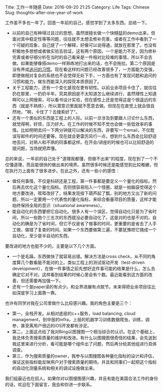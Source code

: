 Title: 工作一年随感
Date: 2016-09-20 21:25
Category: Life
Tags: Chinese
Slug: thoughts-after-one-year-of-work

工作差不多也一年了。回首一年前的自己，感觉学到了太多东西。总结一下。

* 以前的自己有种得过且过的思想。虽然很擅长做一个快糙猛的demo出来，但面对其中稳定性等等问题，往往就不太想去修补完善。或者在工作中看到了一个可疑的现象，自己提了一个解释，好像可以说得通，就放在那里了。也没有积极地多想想或者做实验去验证。这有两个原因，一个是能力不足，因为修补完善或者仔细分析在当时的自己看来是一件相对比较难的事情，所以不会去做。如果能够像搭demo一样熟练地打出来的话，也不会拖拉。第二个原因是没有养成[追问的习惯](/tong-guo-prompt-engineeringti-sheng-dui-ren-lei-qiu-zhu-de-xiao-guo.html)。现在看这样的问题已经改善很多了，一方面能力变强，即使做相对复杂的系统也不会觉得无处下手，一方面也有了发现问题和追问的习惯和能力，做东西能深入的探究本质原因了。
* 关于工程能力，还有一个变化是现在更有韧性。以前业余项目卡住了，就往往扔在那里，一扔扔半年。究其原因是不太知道怎么继续进行，虽然理性上知道啊可以上网搜索，可以看书设计实验，但在感性上还是觉得这是个很遥远的东西（就是不熟练），所以潜意识里面就不愿意去做。但现在在直觉上就会很自然地，"啊，卡住了？去搜索好了"。
* 还有一个类似的东西是工程上的人际。以前一旦涉及到要跟人讨论什么东西，就觉得啊，好烦，压力好大。在工作的时候不知不觉也会做一些低效率的事情。比如明明去问一下两分钟就可以解决的东西，非要写一个email，不仅耽误写邮件的时间还要等。现在就会更雷厉风行一点，想到什么东西会比较舒适地去问，对熟人和不熟的同事都这样。在开会/讲座的时候也可以比较舒适的提问题，当场就把弄懂。

总的来说，一年前的自己处于"道理我都懂，但做不出来"的程度，现在到了一个不仅懂道理，而且能很快的做出来的境界。虽然很多时候还是能感觉到比较稚嫩，但在执行力上面有了很多进步。在此之外，还有一些小的感悟：

* 做任何事情，不仅是科研还是工程，第一件事都是要定义一个量化的指标。然后再去优化这个量化指标。否则很容易陷入一个怪圈，就是一拍脑袋觉得这个地方要改进，哐哐改好了，结果发现按下葫芦起了瓢，别的地方又出了新的问题。所以一定要用一个代表性的量化指标，来综合衡量项目的质量，这样才能始终保持全局的意识（situational awareness）。
* 能自动化的东西要把它自动化。很多人有一个误区，觉得自动化只是为了省时间，所以一些跑个三五次的东西就没必要自动化了。这是对的也是不对的。自动化的确是为了省时间，但它不仅是省了做事的时间，更重要的是省去了人手工做，做错了复查的时间。如果一个东西要做第三遍，不要犹豫把它搞成一个自动化，至少是半自动的东西。

要改进的地方也挺不少的，主要是以下几个方面。

* 一个是毛躁。东西做快了就容易出错。解决方法是cross check，从不同的角度算几个数看能不能对的上。类似工程上的测试驱动开发（test-driven development），在做一件事情之前先想好这件事可能的结果是什么，怎么去确定它对不对。这样看到结果的时候心里会有个数。最近能看到这方面的改善，但还需要再加强一下。
* 还有一个是paper读的有点少。和业界进展有点脱节。未来得把业余项目往比如深度学习上面靠一靠。

也许有同学对我在公司里做什么比较感兴趣。我的角色主要是三个：

* 第一，全栈开发。从相对底层的c++服务，load balancing, cloud management，到中层的infra，上层的机器学习训练数据爬虫，训练，调参，甚至离用户很近的iOS开发都有涉足。
* 第二，上面这点给了我对Bing以图搜图一个相当综合的认识。在这个基础上，我总体负责搜索质量的维护和改进。有什么以图搜图很奇怪的结果，会先送到我这里来进行分析，看可能是哪个组件出了问题，然后再分给其他组进行具体调查。
* 第三，作为搜索质量的owner，我参与以图搜图各种量化指标的设计和评估，保证这些指标能反映用户对于搜索质量的期待。并且和同事们一起把这个指标的自动化测量系统和相关的调试设施做出来。

我们组最近也在招人。如果你对以图搜图感兴趣，并且有能在美国合法工作的身份的话，欢迎在下面留言，我会和你进一步联系。